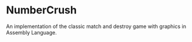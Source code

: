 # NumberCrush
An implementation of the classic match and destroy game with graphics in Assembly Language.

